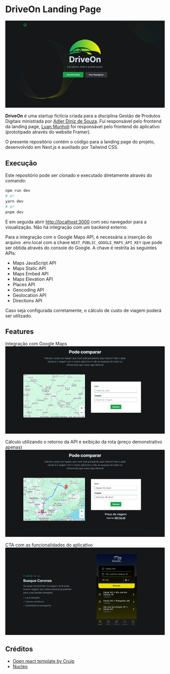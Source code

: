 # DriveOn Landing Page

![Screenshot of the landing page](./screenshots/Landing.png)

**DriveOn** é uma startup fictícia criada para a disciplina Gestão de Produtos Digitais ministrada por [Adler Diniz de Souza](http://lattes.cnpq.br/0659198149444462). Fui responsável pelo frontend da landing page, [Luan Munholi](https://github.com/LuanMunholi) foi responsável pelo frontend do aplicativo (prototipado através do website Framer).

O presente repositório contém o código para a landing page do projeto, desenvolvido em Next.js e auxiliado por Tailwind CSS.

## Execução

Este repositório pode ser clonado e executado diretamente através do comando:

```bash
npm run dev
# or
yarn dev
# or
pnpm dev
```

E em seguida abrir [http://localhost:3000](http://localhost:3000) com seu navegador para a visualização. Não há integração com um backend externo.

Para a integração com o Google Maps API, é necessária a inserção do arquivo .env.local com a chave `NEXT_PUBLIC_GOOGLE_MAPS_API_KEY` que pode ser obtida através do console do Google. A chave é restrita às seguintes APIs:

- Maps JavaScript API
- Maps Static API
- Maps Embed API
- Maps Elevation API
- Places API
- Geocoding API
- Geolocation API
- Directions API

Caso seja configurada corretamente, o cálculo de custo de viagem poderá ser utilizado.

## Features

Integração com Google Maps
![Screenshot exibindo um mapa do Google Maps ao lado de uma seleção de cidades para o cálculo do custo da viagem](./screenshots/Map1.png)

Cálculo utilizando o retorno da API e exibição da rota (preço demonstrativo apenas)
![Screenshot exibindo um mapa com a rota definida ao lado da seleção de Itajubá à São Paulo e seu custo final abaixo](./screenshots/Map2.png)

CTA com as funcionalidades do aplicativo
![Screenshot exibindo uma página do app inserido no website](./screenshots/App.png)


## Créditos
- [Open react template by Cruip](https://open.cruip.com/)
- [Nucleo](https://nucleoapp.com/)
